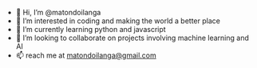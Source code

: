- 👋 Hi, I’m @matondoilanga
- 👀 I’m interested in coding and making the world a better place
- 🌱 I’m currently learning python and javascript
- 💞️ I’m looking to collaborate on projects involving machine learning and AI
- 📫 reach me at matondoilanga@gmail.com

<!---
matondoilanga/matondoilanga is a ✨ special ✨ repository because its `README.md` (this file) appears on your GitHub profile.
You can click the Preview link to take a look at your changes.
--->
